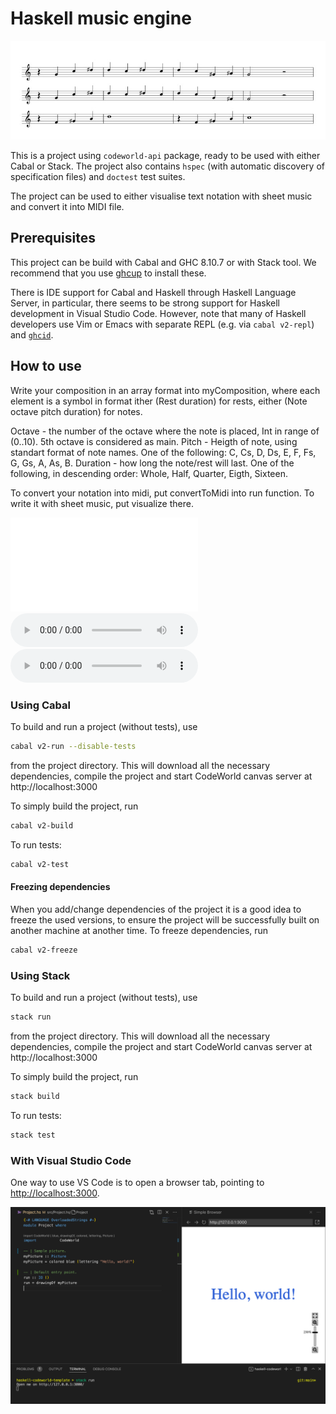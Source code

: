# Haskell music engine

![Visualisation demo.](images/Visualisation-example.jpeg)

This is a project using `codeworld-api` package, ready to be used with either Cabal or Stack. The project also contains `hspec` (with automatic discovery of specification files) and `doctest` test suites.

The project can be used to either visualise text notation with sheet music and convert it into MIDI file. 

## Prerequisites

This project can be build with Cabal and GHC 8.10.7 or with Stack tool.
We recommend that you use [ghcup](https://www.haskell.org/ghcup/) to install these.

There is IDE support for Cabal and Haskell through Haskell Language Server, in particular, there seems to be strong support for Haskell development in Visual Studio Code.
However, note that many of Haskell developers use Vim or Emacs with separate REPL (e.g. via `cabal v2-repl`) and [`ghcid`](https://github.com/ndmitchell/ghcid#readme).

## How to use
Write your composition in an array format into myComposition, where each element is a symbol in format ither (Rest duration) for rests, either (Note octave pitch duration) for notes.

Octave - the number of the octave where the note is placed, Int in range of (0..10). 5th octave is considered as main.
Pitch - Heigth of note, using standart format of note names. One of the following: C, Cs, D, Ds, E, F, Fs, G, Gs, A, As, B.
Duration - how long the note/rest will last. One of the following, in descending order: Whole, Half, Quarter, Eigth, Sixteen.

To convert your notation into midi, put convertToMidi into run function. To write it with sheet music, put visualize there.

![Notation used in the exampe at the top.](images/Notation-example.txt)
![Midi output from this example.](images/Midi-example.mid)
![Output in mp3 format.](images/Mp3-example.mp3)

### Using Cabal

To build and run a project (without tests), use

```sh
cabal v2-run --disable-tests
```

from the project directory. This will download all the necessary dependencies, compile the project and start CodeWorld canvas server at http://localhost:3000

To simply build the project, run

```sh
cabal v2-build
```

To run tests:

```sh
cabal v2-test
```

#### Freezing dependencies

When you add/change dependencies of the project it is a good idea to freeze the used versions, to ensure the project will be successfully built on another machine at another time. To freeze dependencies, run

```sh
cabal v2-freeze
```

### Using Stack

To build and run a project (without tests), use

```sh
stack run
```

from the project directory. This will download all the necessary dependencies, compile the project and start CodeWorld canvas server at http://localhost:3000

To simply build the project, run

```sh
stack build
```

To run tests:

```sh
stack test
```

### With Visual Studio Code

One way to use VS Code is to open a browser tab, pointing to [http://localhost:3000](http://localhost:3000).

![Sample VS Code setup.](images/vs-code-setup.png)
